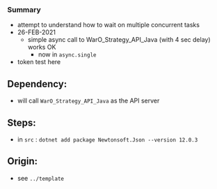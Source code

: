 

### Summary

* attempt to understand how to wait on multiple concurrent tasks 
* 26-FEB-2021
    - simple async call to WarO_Strategy_API_Java (with 4 sec delay) works OK
        - now in `async.single`
* token test here

Dependency:
---------

* will call `WarO_Strategy_API_Java` as the API server

Steps:
---------

* in `src` : `dotnet add package Newtonsoft.Json --version 12.0.3`

Origin:
---------

* see `../template`
